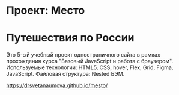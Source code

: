 # Проект: Место

# Путешествия по России

Это 5-ый учебный проект одностраничного сайта в рамках прохождения курса "Базовый JavaScript и работа с браузером".
Используемые технологии: HTML5, CSS, hover, Flex, Grid, Figma, JavaScript. 
Файловая структура: Nested БЭМ.

https://drsvetanaumova.github.io/mesto/